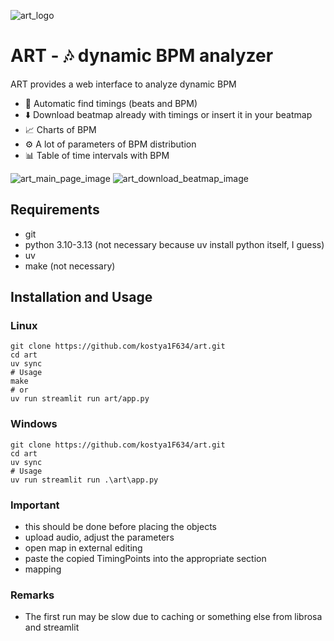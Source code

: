 ![art_logo](https://github.com/user-attachments/assets/e88ee84a-7c6c-451c-89f9-63aaec99b59d)
# ART - 🎶 dynamic BPM analyzer
ART provides a web interface to analyze dynamic BPM
* 🤖 Automatic find timings (beats and BPM)
* ⬇️ Download beatmap already with timings or insert it in your beatmap
* 📈 Charts of BPM
* ⚙️ A lot of parameters of BPM distribution
* 📊 Table of time intervals with BPM

![art_main_page_image](https://github.com/user-attachments/assets/4ea27e86-4c06-4ec3-9ca4-0d1286221496)
![art_download_beatmap_image](https://github.com/user-attachments/assets/a4834968-cb7f-4a25-b80d-74bb69d214e1)

## Requirements
* git
* python 3.10-3.13 (not necessary because uv install python itself, I guess)
* uv
* make (not necessary)
## Installation and Usage
### Linux
```shell
git clone https://github.com/kostya1F634/art.git
cd art
uv sync
# Usage
make
# or
uv run streamlit run art/app.py
```
### Windows
```shell
git clone https://github.com/kostya1F634/art.git
cd art
uv sync
# Usage
uv run streamlit run .\art\app.py
```
### Important
* this should be done before placing the objects
* upload audio, adjust the parameters
* open map in external editing
* paste the copied TimingPoints into the appropriate section
* mapping
### Remarks
* The first run may be slow due to caching or something else from librosa and streamlit
